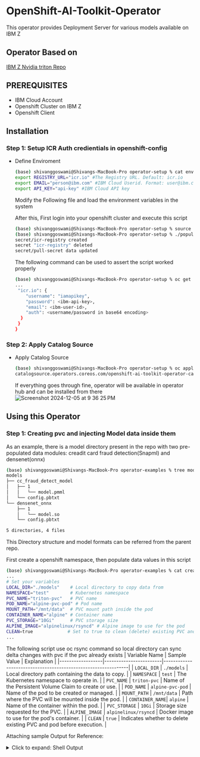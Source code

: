 # OpenShift-AI-Toolkit-Operator
This operator provides Deployment Server for various models available on IBM Z

## Operator Based on
[IBM Z Nvidia triton Repo](https://github.com/IBM/ibmz-accelerated-for-nvidia-triton-inference-server?tab=readme-ov-file#models-repository)

## PREREQUISITES
- IBM Cloud Account
- Openshift Cluster on IBM Z
- Openshift Client
 
## Installation

### Step 1: Setup ICR Auth credientials in openshift-config

- Define Enviroment

  ```sh
  (base) shivanggoswami@Shivangs-MacBook-Pro operator-setup % cat env-template.sh 
  export REGISTRY_URL="icr.io" #The Registry URL. Default: icr.io
  export EMAIL="person@ibm.com" #IBM Cloud Userid. Format: user@ibm.com
  export API_KEY="api-key" #IBM Cloud API key
  ```

  Modify the Following file and load the environment variables in the system

  After this, First login into your openshift cluster and execute this script

  ```sh
  (base) shivanggoswami@Shivangs-MacBook-Pro operator-setup % source env.sh # this is derived from env-templates 
  (base) shivanggoswami@Shivangs-MacBook-Pro operator-setup % ./populateICRconfig.sh 
  secret/icr-registry created
  secret "icr-registry" deleted
  secret/pull-secret data updated
  ```

  The following command can be used to assert the script worked properly
  ```sh
  (base) shivanggoswami@Shivangs-MacBook-Pro operator-setup % oc get secret pull-secret -n openshift-config -o jsonpath='{.data.\.dockerconfigjson}' | base64 -d
  ...
   "icr.io": {
      "username": "iamapikey",
      "password": <ibm-api-key>,
      "email": <ibm-user-id>,
      "auth": <username/password in base64 encoding>
    }
   }
  }
  ```
### Step 2: Apply Catalog Source

- Apply Catalog Source
  ```sh
  (base) shivanggoswami@Shivangs-MacBook-Pro operator-setup % oc apply -f catalog-source.yaml
  catalogsource.operators.coreos.com/openshift-ai-toolkit-operator-catalog created
  ```

  If everything goes through fine, operator will be available in operator hub and can be installed from there
  ![Screenshot 2024-12-05 at 9 36 25 PM](https://github.ibm.com/Openshift-ai-toolkit/OpenShift-AI-Toolkit-Operator/assets/407662/add5d509-cd70-41a6-aad5-f2b77774dab8)

## Using this Operator

### Step 1: Creating pvc and injecting Model data inside them

As an example, there is a model directory present in the repo with two pre-populated data modules: creadit card fraud detection(Snapml) and densenet(onnx)
```sh
(base) shivanggoswami@Shivangs-MacBook-Pro operator-examples % tree models         
models
├── cc_fraud_detect_model
│   ├── 1
│   │   └── model.pmml
│   └── config.pbtxt
└── densenet_onnx
    ├── 1
    │   └── model.so
    └── config.pbtxt

5 directories, 4 files
```
This Directory structure and model formats can be referred from the parent repo.

First create a openshift namespace, then populate data values in this script
```sh
(base) shivanggoswami@Shivangs-MacBook-Pro operator-examples % cat create-sync-pvc.sh 
...
# Set your variables
LOCAL_DIR="./models"    # Local directory to copy data from
NAMESPACE="test"        # Kubernetes namespace
PVC_NAME="triton-pvc"   # PVC name
POD_NAME="alpine-pvc-pod" # Pod name
MOUNT_PATH="/mnt/data"  # PVC mount path inside the pod
CONTAINER_NAME="alpine" # Container name
PVC_STORAGE="10Gi"      # PVC storage size
ALPINE_IMAGE="alpinelinux/rsyncd" # Alpine image to use for the pod
CLEAN=true             # Set to true to clean (delete) existing PVC and Pod before execution
...
```

The following script use oc rsync command so local directory can sync delta changes with pvc if the pvc already exists
| Variable Name   | Sample Value           | Explanation                                                   |
|------------------|------------------------|---------------------------------------------------------------|
| `LOCAL_DIR`     | `./models`            | Local directory path containing the data to copy.             |
| `NAMESPACE`     | `test`                | The Kubernetes namespace to operate in.                      |
| `PVC_NAME`      | `triton-pvc`          | Name of the Persistent Volume Claim to create or use.         |
| `POD_NAME`      | `alpine-pvc-pod`      | Name of the pod to be created or managed.                     |
| `MOUNT_PATH`    | `/mnt/data`           | Path where the PVC will be mounted inside the pod.            |
| `CONTAINER_NAME`| `alpine`              | Name of the container within the pod.                         |
| `PVC_STORAGE`   | `10Gi`                | Storage size requested for the PVC.                           |
| `ALPINE_IMAGE`  | `alpinelinux/rsyncd`  | Docker image to use for the pod's container.                  |
| `CLEAN`         | `true`                | Indicates whether to delete existing PVC and pod before execution. |

Attaching sample Output for Reference:
<details> <summary>Click to expand: Shell Output</summary>
 
 ```sh
 [root@t313lp68 operator-examples]# ./create-sync-pvc.sh 
 Creating PVC triton-pvc...
 persistentvolumeclaim/triton-pvc created
 PVC is already bound, no need to wait.
 Creating pod alpine-pvc-pod with Alpine image and PVC mount...
 Warning: would violate PodSecurity "restricted:v1.24": allowPrivilegeEscalation != false (container "alpine" must set securityContext.allowPrivilegeEscalation=false), unrestricted capabilities (container "alpine" must set securityContext.capabilities.drop=["ALL"]), runAsNonRoot != true (pod or container "alpine" must set securityContext.runAsNonRoot=true), seccompProfile (pod or container "alpine" must set securityContext.seccompProfile.type to "RuntimeDefault" or "Localhost")
 pod/alpine-pvc-pod created
 Waiting for pod alpine-pvc-pod to start...
 Waiting for pod alpine-pvc-pod to be ready...
 pod/alpine-pvc-pod condition met
 Copying data from ./models to /mnt/data inside pod alpine-pvc-pod...
 sending incremental file list
 ./
 cc_fraud_detect_model/
 cc_fraud_detect_model/config.pbtxt
             459 100%    0.00kB/s    0:00:00 (xfr#1, to-chk=5/9)
 cc_fraud_detect_model/1/
 cc_fraud_detect_model/1/model.pmml
       2,375,804 100%   75.52MB/s    0:00:00 (xfr#2, to-chk=3/9)
 densenet_onnx/
 densenet_onnx/config.pbtxt
             246 100%    8.01kB/s    0:00:00 (xfr#3, to-chk=2/9)
 densenet_onnx/1/
 densenet_onnx/1/model.so
      33,201,936 100%   19.65MB/s    0:00:01 (xfr#4, to-chk=0/9)
 
 sent 30,371,036 bytes  received 127 bytes  20,247,442.00 bytes/sec
 total size is 35,578,445  speedup is 1.17
 Data successfully copied to PVC.
 Script execution completed in 6 seconds.
 ```
</details>



